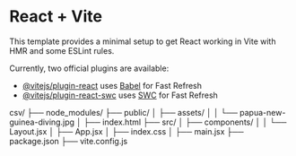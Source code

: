 # React + Vite

This template provides a minimal setup to get React working in Vite with HMR and some ESLint rules.

Currently, two official plugins are available:

- [@vitejs/plugin-react](https://github.com/vitejs/vite-plugin-react/blob/main/packages/plugin-react/README.md) uses [Babel](https://babeljs.io/) for Fast Refresh
- [@vitejs/plugin-react-swc](https://github.com/vitejs/vite-plugin-react-swc) uses [SWC](https://swc.rs/) for Fast Refresh

csv/
├── node_modules/
├── public/
│   ├── assets/
│   │   └── papua-new-guinea-diving.jpg
│   ├── index.html
├── src/
│   ├── components/
│   │   └── Layout.jsx
│   ├── App.jsx
│   ├── index.css
│   ├── main.jsx
├── package.json
├── vite.config.js